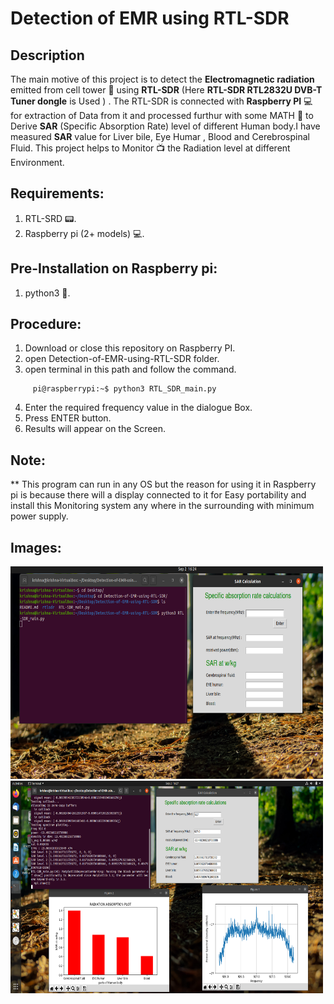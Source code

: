 # Detection of EMR using RTL-SDR
## Description
The main motive of this project is to detect the **Electromagnetic radiation** emitted from cell tower :satellite: using **RTL-SDR** (Here **RTL-SDR RTL2832U DVB-T Tuner dongle** is Used ) . The RTL-SDR is connected with **Raspberry PI** :computer: for extraction of Data from it and processed furthur with some MATH :memo: to Derive **SAR** (Specific Absorption Rate) level of different Human body.I have measured **SAR** value for Liver bile, Eye Humar , Blood and Cerebrospinal Fluid. This project helps to Monitor :tv: the Radiation level at different Environment.

## Requirements:
1. RTL-SRD :pager:.
2. Raspberry pi (2+ models) :computer:.

## Pre-Installation on Raspberry pi:
1. python3 :snake:.

## Procedure:
1. Download or close this repository on Raspberry PI.
2. open Detection-of-EMR-using-RTL-SDR folder.
3. open terminal in this path and follow the command.

```
     pi@raspberrypi:~$ python3 RTL_SDR_main.py   
```     

4. Enter the required frequency value in the dialogue Box.
5. Press ENTER button.
6. Results will appear on the Screen.

##  Note:
** This program can run in any OS but the reason for using it in Raspberry pi is because there will a display connected to it for Easy portability and install this Monitoring system any where in the surrounding with minimum power supply.

##  Images:

<img src=".images/table.jpg" width="500" height="340">

<img src=".images/results.jpg" width="500" height="340">

